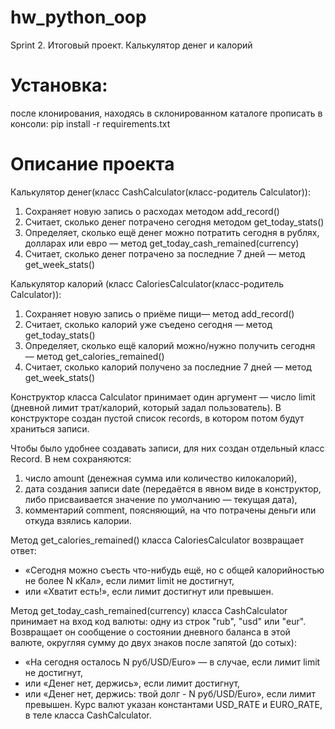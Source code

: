 # hw_python_oop

Sprint 2. Итоговый проект. Калькулятор денег и калорий

# Установка:
после клонирования, находясь в склонированном каталоге прописать в консоли:
pip install -r requirements.txt

# Описание проекта

Калькулятор денег(класс CashCalculator(класс-родитель Calculator)):
1. Сохраняет новую запись о расходах методом add_record()
2. Считает, сколько денег потрачено сегодня методом get_today_stats()
3. Определяет, сколько ещё денег можно потратить сегодня в рублях, долларах или евро — метод get_today_cash_remained(currency)
4. Считает, сколько денег потрачено за последние 7 дней — метод get_week_stats()

Калькулятор калорий (класс CaloriesCalculator(класс-родитель Calculator)):
1. Сохраняет новую запись о приёме пищи— метод add_record()
2. Считает, сколько калорий уже съедено сегодня — метод get_today_stats()
3. Определяет, сколько ещё калорий можно/нужно получить сегодня — метод get_calories_remained()
4. Считает, сколько калорий получено за последние 7 дней — метод get_week_stats()

Конструктор класса Calculator принимает один аргумент — число limit (дневной лимит трат/калорий, который задал пользователь). В конструкторе создан пустой список records, в котором потом будут храниться записи. 

Чтобы было удобнее создавать записи, для них создан отдельный класс Record. В нем сохраняются:
1. число amount (денежная сумма или количество килокалорий),
2. дата создания записи date (передаётся в явном виде в конструктор, либо присваивается значение по умолчанию — текущая дата),
3. комментарий comment, поясняющий, на что потрачены деньги или откуда взялись калории.

Метод get_calories_remained() класса CaloriesCalculator возвращает ответ:
- «Сегодня можно съесть что-нибудь ещё, но с общей калорийностью не более N кКал», если лимит limit не достигнут,
- или «Хватит есть!», если лимит достигнут или превышен.

Метод get_today_cash_remained(currency) класса CashCalculator принимает на вход код валюты: одну из строк "rub", "usd" или "eur".
Возвращает он сообщение о состоянии дневного баланса в этой валюте, округляя сумму до двух знаков после запятой (до сотых):
- «На сегодня осталось N руб/USD/Euro» — в случае, если лимит limit не достигнут,
- или «Денег нет, держись», если лимит достигнут,
- или «Денег нет, держись: твой долг - N руб/USD/Euro», если лимит превышен.
Курс валют указан константами USD_RATE и EURO_RATE, в теле класса CashCalculator.

